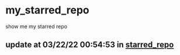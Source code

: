 # my_starred_repo
show me my starred repo

update at 03/22/22 00:54:53 in [starred_repo](./index.html)
---

